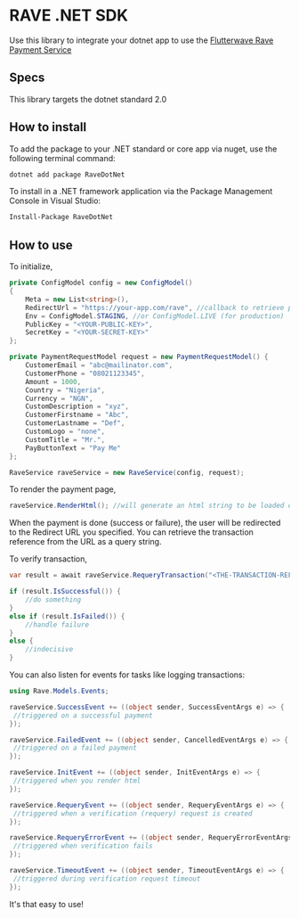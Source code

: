 # RAVE .NET SDK

Use this library to integrate your dotnet app to use the [Flutterwave Rave Payment Service](https://rave.flutterwave.com)

## Specs

This library targets the dotnet standard 2.0

## How to install

To add the package to your .NET standard or core app via nuget, use the following terminal command:

```bash
dotnet add package RaveDotNet
```

To install in a .NET framework application via the Package Management Console in Visual Studio:

```cmd
Install-Package RaveDotNet
```

## How to use

To initialize,

```cs
private ConfigModel config = new ConfigModel()
{
    Meta = new List<string>(),
    RedirectUrl = "https://your-app.com/rave", //callback to retrieve payment status
    Env = ConfigModel.STAGING, //or ConfigModel.LIVE (for production)
    PublicKey = "<YOUR-PUBLIC-KEY>",
    SecretKey = "<YOUR-SECRET-KEY>"
};

private PaymentRequestModel request = new PaymentRequestModel() {
    CustomerEmail = "abc@mailinator.com",
    CustomerPhone = "08021123345",
    Amount = 1000,
    Country = "Nigeria",
    Currency = "NGN",
    CustomDescription = "xyz",
    CustomerFirstname = "Abc",
    CustomerLastname = "Def",
    CustomLogo = "none",
    CustomTitle = "Mr.",
    PayButtonText = "Pay Me"
};

RaveService raveService = new RaveService(config, request);
```

To render the payment page,

```cs
raveService.RenderHtml(); //will generate an html string to be loaded on the client browser
```

When the payment is done (success or failure), the user will be redirected to the Redirect URL you specified. You can retrieve the transaction reference from the URL as a query string.

To verify transaction,

```cs
var result = await raveService.RequeryTransaction("<THE-TRANSACTION-REFERENCE-YOU-RECEIVED>");

if (result.IsSuccessful()) {
    //do something
}
else if (result.IsFailed()) {
    //handle failure
}
else {
    //indecisive
}
```

You can also listen for events for tasks like logging transactions:

```cs
using Rave.Models.Events;
```

```cs
raveService.SuccessEvent += ((object sender, SuccessEventArgs e) => {
 //triggered on a successful payment
});

raveService.FailedEvent += ((object sender, CancelledEventArgs e) => {
 //triggered on a failed payment
});

raveService.InitEvent += ((object sender, InitEventArgs e) => {
 //triggered when you render html
});

raveService.RequeryEvent += ((object sender, RequeryEventArgs e) => {
 //triggered when a verification (requery) request is created
});

raveService.RequeryErrorEvent += ((object sender, RequeryErrorEventArgs e) => {
 //triggered when verification fails
});

raveService.TimeoutEvent += ((object sender, TimeoutEventArgs e) => {
 //triggered during verification request timeout
});
```

It's that easy to use!
